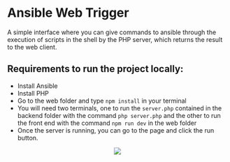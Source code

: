 # Ansible Web Trigger

A simple interface where you can give commands to ansible through the execution of scripts in the shell by the PHP server, which returns the result to the web client.

## Requirements to run the project locally:
- Install Ansible
- Install PHP
- Go to the web folder and type ```npm install``` in your terminal
- You will need two terminals, one to run the ```server.php``` contained in the backend folder with the command ```php server.php``` and the other to run the front end with the command ```npm run dev``` in the web folder
- Once the server is running, you can go to the page and click the run button.

<div align="center">
  <img src="https://user-images.githubusercontent.com/62410044/192126176-db65d916-ab4c-4bc5-af5f-425b01d485f1.png">
</div>
